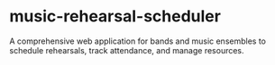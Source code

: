 # music-rehearsal-scheduler
A comprehensive web application for bands and music ensembles to schedule rehearsals, track attendance, and manage resources.
